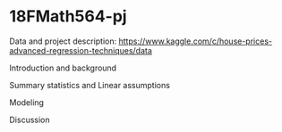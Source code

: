 # 18FMath564-pj

Data and project description: 
https://www.kaggle.com/c/house-prices-advanced-regression-techniques/data

Introduction and background

Summary statistics and Linear assumptions

Modeling

Discussion
